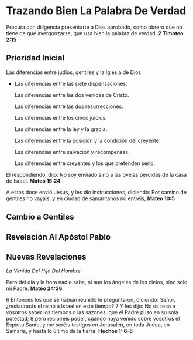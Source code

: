 # Trazando Bien La Palabra De Verdad

Procura con diligencia presentarte a Dios aprobado, como obrero que no tiene de qué avergonzarse, que usa bien la palabra de verdad. **2 Timoteo 2:15**

## Prioridad Inicial

Las diferencias entre judíos, gentiles y la Iglesia de Dios

- Las diferencias entre las siete dispensaciones.
  
  Las diferencias entre las dos venidas de Cristo.
  
  Las diferencias entre las dos resurrecciones.
  
  Las diferencias entre los cinco juicios.
  
  Las diferencias entre la ley y la gracia.
  
  Las diferencias entre la posición y la condición del creyente.
  
  Las diferencias entre salvación y recompensas.
  
  Las diferencias entre creyentes y los que pretenden serlo.

Él respondiendo, dijo: No soy enviado sino a las ovejas perdidas de la casa de Israel. **Mateo 15:24**

A estos doce envió Jesús, y les dio instrucciones, diciendo: Por camino de gentiles no vayáis, y en ciudad de samaritanos no entréis, **Mateo 10:5**

## Cambio a Gentiles

## Revelación Al Apóstol Pablo

## Nuevas Revelaciones

*La Venida Del Hijo Del Hombre*

Pero del día y la hora nadie sabe, ni aun los ángeles de los cielos, sino solo mi Padre. **Mateo 24:36**

6 Entonces los que se habían reunido le preguntaron, diciendo: Señor, ¿restaurarás el reino a Israel en este tiempo? 7 Y les dijo: No os toca a vosotros saber los tiempos o las sazones, que el Padre puso en su sola potestad; 8 pero recibiréis poder, cuando haya venido sobre vosotros el Espíritu Santo, y me seréis testigos en Jerusalén, en toda Judea, en Samaria, y hasta lo último de la tierra. **Hechos 1: 6-8**

## 
